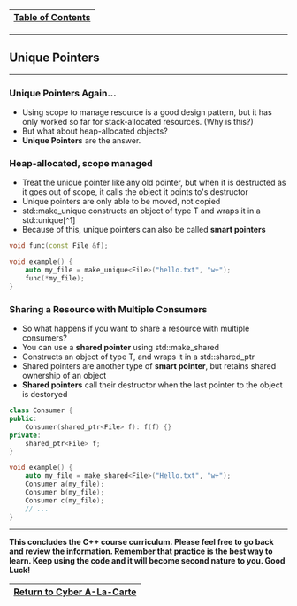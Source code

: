 |[Table of Contents](/00-Table-of-Contents.md)|
|---|

---

## Unique Pointers

---

### Unique Pointers Again...

* Using scope to manage resource is a good design pattern, but it has only worked so far for stack-allocated resources. \(Why is this?\)
* But what about heap-allocated objects?
* **Unique Pointers** are the answer. 

### Heap-allocated, scope managed

* Treat the unique pointer like any old pointer, but when it is destructed as it goes out of scope, it calls the object it points to's destructor
* Unique pointers are only able to be moved, not copied
* std::make\_unique constructs an object of type T and wraps it in a std::unique[^1]
* Because of this, unique pointers can also be called **smart pointers**

```cpp
void func(const File &f);

void example() {
    auto my_file = make_unique<File>("hello.txt", "w+");
    func(*my_file);
}
```

### Sharing a Resource with Multiple Consumers

* So what happens if you want to share a resource with multiple consumers?
* You can use a **shared pointer** using std::make\_shared
* Constructs an object of type T, and wraps it in a std::shared\_ptr
* Shared pointers are another type of **smart pointer**, but retains shared ownership of an object
* **Shared pointers** call their destructor when the last pointer to the object is destoryed

```cpp
class Consumer {
public:
    Consumer(shared_ptr<File> f): f(f) {}
private:
    shared_ptr<File> f;
}

void example() {
    auto my_file = make_shared<File>("Hello.txt", "w+");
    Consumer a(my_file);
    Consumer b(my_file);
    Consumer c(my_file);
    // ...
}
```

---

**This concludes the C++ course curriculum.  Please feel free to go back and review the information.  Remember that practice is the best way to learn.  Keep using the code and it will become second nature to you. Good Luck!**

|<a href="https://github.com/Tercileon/A-La-Cart" > Return to Cyber A-La-Carte </a>|
|---|
